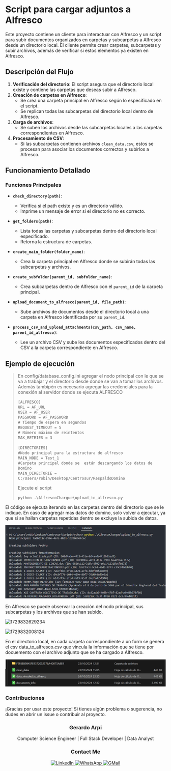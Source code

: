 # Script para cargar adjuntos a Alfresco

Este proyecto contiene un cliente para interactuar con Alfresco y un script para subir documentos organizados en carpetas y subcarpetas a Alfresco desde un directorio local. El cliente permite crear carpetas, subcarpetas y subir archivos, además de verificar si estos elementos ya existen en Alfresco.

## Descripción del Flujo

1. **Verificación del directorio**: El script asegura que el directorio local existe y contiene las carpetas que deseas subir a Alfresco.
2. **Creación de carpetas en Alfresco**:
   - Se crea una carpeta principal en Alfresco según lo especificado en el script.
   - Se replican todas las subcarpetas del directorio local dentro de Alfresco.
3. **Carga de archivos**:
   - Se suben los archivos desde las subcarpetas locales a las carpetas correspondientes en Alfresco.
4. **Procesamiento de CSV**:
   - Si las subcarpetas contienen archivos `clean_data.csv`, estos se procesan para asociar los documentos correctos y subirlos a Alfresco.

## Funcionamiento Detallado

### Funciones Principales

- **`check_directory(path)`**:

  - Verifica si el path existe y es un directorio válido.
  - Imprime un mensaje de error si el directorio no es correcto.
- **`get_folders(path)`**:

  - Lista todas las carpetas y subcarpetas dentro del directorio local especificado.
  - Retorna la estructura de carpetas.
- **`create_main_folder(folder_name)`**:

  - Crea la carpeta principal en Alfresco donde se subirán todas las subcarpetas y archivos.
- **`create_subfolder(parent_id, subfolder_name)`**:

  - Crea subcarpetas dentro de Alfresco con el `parent_id` de la carpeta principal.
- **`upload_document_to_alfresco(parent_id, file_path)`**:

  - Sube archivos de documentos desde el directorio local a una carpeta en Alfresco identificada por su `parent_id`.
- **`process_csv_and_upload_attachments(csv_path, csv_name, parent_id_alfresco)`**:

  - Lee un archivo CSV y sube los documentos especificados dentro del CSV a la carpeta correspondiente en Alfresco.

## Ejemplo de ejecución

> En config/database_config.ini agregar el nodo principal con le que se  va a trabajar y el directorio desde donde se van a  tomar los archivos. Además tambipén es necesario agregar las  credenciales para la conexión al servidor donde se ejecuta ALFRESCO
>
> ```
> [ALFRESCO]
> URL = AF_URL
> USER = AF_USER
> PASSWORD = AF_PASSWORD
> # Tiempo de espera en segundos
> REQUEST_TIMEOUT = 5
> # Número máximo de reintentos
> MAX_RETRIES = 3
>
> [DIRECTORIES]
> #Nodo principal para la estructura de alfresco
> MAIN_NODE = Test_1
> #Carpeta principal donde se  están descargando los datos de Domino
> MAIN_DIRECTORIE = C:/Users/robin/Desktop/Centrosur/RespaldoDomino
> ```
>
> Ejecute el script
>
> ```
> python .\AlfrescoChargue\upload_to_alfresco.py
> ```
>

El código se ejecuta iterando en las carpetas dentro del directorio que se le indique. En caso de agregár mas  datos de domino, solo volver a ejecutar, ya que si se  hallan carpetas repetidas dentro se excluye la subida de  datos.

![1729831789478](../Resources/images/alfresco/1729831789478.png)

En Alfresco se  puede observar la creación del nodo principal, sus subcarpetas y los archivos que se han subido.

![1729832629234](1729832629234.../Resources/images/alfresco/png)

![1729832008124](image/README/1729832008124.png)

En el directorio local, en cada carpeta correspondiente a un form se genera el csv data_to_alfresco.csv que vincula la información que se tiene por docuemento con el archivo adjunto que se ha cargado a Alfresco.

![1729832730712](../Resources/images/alfresco/1729832730712.png)

### Contribuciones

¡Gracias por usar este proyecto! Si tienes algún problema o sugerencia, no dudes en abrir un issue o contribuir al proyecto.

<div align="center">
  <h3>Gerardo Arpi</h3>
  <p>Computer Science Engineer | Full Stack Developer | Data Analyst</p>
  <h3>Contact Me</h3>
  <a href="https://www.linkedin.com/in/robinson-arpi">
    <img src="https://img.shields.io/badge/linkedin-%230077B5.svg?style=for-the-badge&logo=linkedin&logoColor=white" alt="LinkedIn" />
  </a>
  <a href="https://wa.me/593998320642" target="_blank">
    <img src="https://img.shields.io/badge/WhatsApp-25D366?style=for-the-badge&logo=whatsapp&logoColor=white" alt="WhatsApp" />
  </a>
  <a href="mailto:robinson.arpi@gmail.com">
    <img src="https://img.shields.io/badge/Gmail-D14836?style=for-the-badge&logo=gmail&logoColor=white" alt="GMail" />
  </a>
</div>

```mermaid

```
